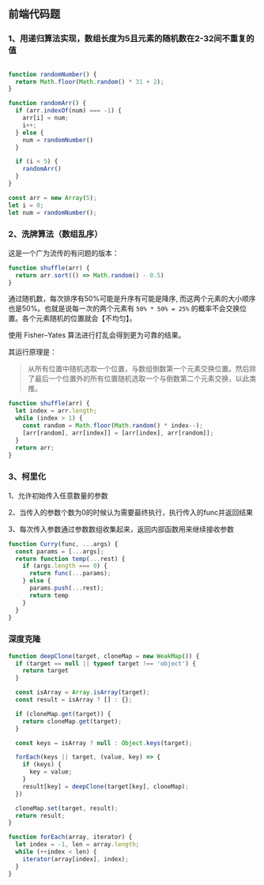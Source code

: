 ## 前端代码题

### 1、用递归算法实现，数组长度为5且元素的随机数在2-32间不重复的值

```typescript

function randomNumber() {
  return Math.floor(Math.random() * 31 + 2);
}

function randomArr() {
  if (arr.indexOf(num) === -1) {
    arr[i] = num;
    i++;
  } else {
    num = randomNumber()
  }

  if (i < 5) {
    randomArr()
  }
}

const arr = new Array(5);
let i = 0;
let num = randomNumber();
```

### 2、洗牌算法（数组乱序）

这是一个广为流传的有问题的版本：

```typescript
function shuffle(arr) {
  return arr.sort(() => Math.random() - 0.5)
}
```

通过随机数，每次排序有50%可能是升序有可能是降序, 而这两个元素的大小顺序也是50%。也就是说每一次的两个元素有 `50% * 50% = 25%`  的概率不会交换位置。各个元素随机的位置就会【不均匀】。

使用 Fisher–Yates 算法进行打乱会得到更为可靠的结果。

其运行原理是：

> 从所有位置中随机选取一个位置，与数组倒数第一个元素交换位置。然后除了最后一个位置外的所有位置随机选取一个与倒数第二个元素交换，以此类推。

```typescript
function shuffle(arr) {
  let index = arr.length;
  while (index > 1) {
    const random = Math.floor(Math.random() * index--);
    [arr[random], arr[index]] = [arr[index], arr[random]];
  }
  return arr;
}
```

### 3、柯里化

1、允许初始传入任意数量的参数

2、当传入的参数个数为0的时候认为需要最终执行，执行传入的func并返回结果

3、每次传入参数通过参数数组收集起来，返回内部函数用来继续接收参数

```typescript
function Curry(func, ...args) {
  const params = [...args];
  return function temp(...rest) {
    if (args.length === 0) {
      return func(...params);
    } else {
      params.push(...rest);
      return temp
    }
  }
}
```

### 深度克隆

```typescript
function deepClone(target, cloneMap = new WeakMap()) {
  if (target == null || typeof target !== 'object') {
    return target
  }

  const isArray = Array.isArray(target);
  const result = isArray ? [] : {};

  if (cloneMap.get(target)) {
    return cloneMap.get(target);
  }

  const keys = isArray ? null : Object.keys(target);

  forEach(keys || target, (value, key) => {
    if (keys) {
      key = value;
    }
    result[key] = deepClone(target[key], cloneMap);
  })

  cloneMap.set(target, result);
  return result;
}

function forEach(array, iterator) {
  let index = -1, len = array.length;
  while (++index < len) {
    iterator(array[index], index);
  }
}
```

